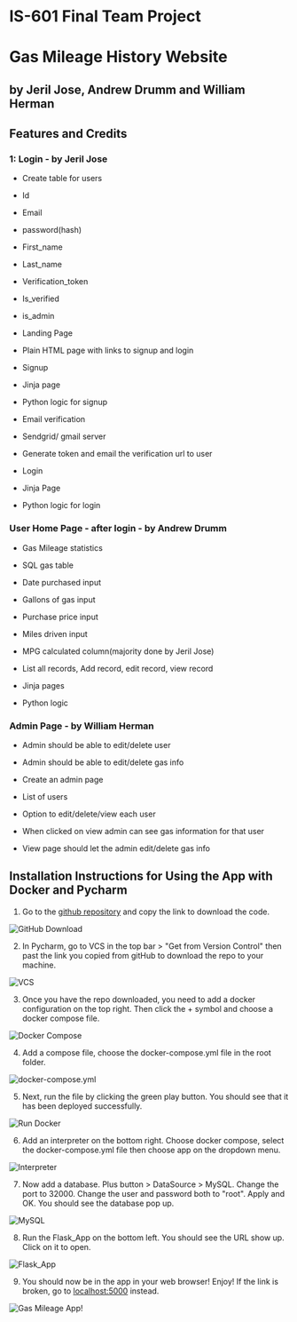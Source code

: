 <H1>IS-601 Final Team Project</H1>
<H1>Gas Mileage History Website</H1>
<H2>by Jeril Jose, Andrew Drumm and William Herman</H2>

<H2>Features and Credits</H2>
<H3>1: Login - by Jeril Jose</H3>

- Create table for users
- Id
- Email
- password(hash)
- First_name
- Last_name
- Verification_token
- Is_verified
- is_admin

- Landing Page
- Plain HTML page with links to signup and login
- Signup
- Jinja page
- Python logic for signup
- Email verification
- Sendgrid/ gmail server
- Generate token and email the verification url to user
- Login
- Jinja Page
- Python logic for login

<H3>User Home Page - after login - by Andrew Drumm</H3>

- Gas Mileage statistics 
- SQL gas table 
- Date purchased input
- Gallons of gas input
- Purchase price input
- Miles driven input
- MPG calculated column(majority done by Jeril Jose)

- List all records, Add record, edit record, view record
- Jinja pages
- Python logic


<H3>Admin Page - by William Herman</H3>

- Admin should be able to edit/delete user
- Admin should be able to edit/delete gas info

- Create an admin page
- List of users
- Option to edit/delete/view each user
- When clicked on view admin can see gas information for that user
- View page should let the admin edit/delete gas info

<H2>Installation Instructions for Using the App with Docker and Pycharm</H2>

1. Go to the [github repository](https://github.com/ajd33/IS601Fall2020FinalTeamProject) and copy the link to download the code. 

![GitHub Download](./images/githubDownload.png)

2. In Pycharm, go to VCS in the top bar > "Get from Version Control" then past the link you copied from gitHub to download the repo to your machine. 

![VCS](./images/image2.png)

3. Once you have the repo downloaded, you need to add a docker configuration on the top right. Then click the + symbol and choose a docker compose file.

![Docker Compose](./images/image3.png)

4. Add a compose file, choose the docker-compose.yml file in the root folder. 

![docker-compose.yml](./images/image4.png)

5. Next, run the file by clicking the green play button. You should see that it has been deployed successfully. 

![Run Docker](./images/image5.png)

6. Add an interpreter on the bottom right. Choose docker compose, select the docker-compose.yml file then choose app on the dropdown menu. 

![Interpreter](./images/image6.png)

7. Now add a database. Plus button > DataSource > MySQL. Change the port to 32000. Change the user and password both to "root". Apply and OK. You should see the database pop up. 

![MySQL](./images/image7.png)

8. Run the Flask_App on the bottom left. You should see the URL show up. Click on it to open. 

 ![Flask_App](./images/image8.png)
 
9. You should now be in the app in your web browser! Enjoy! If the link is broken, go to [localhost:5000](https://localhost:5000) instead. 

![Gas Mileage App!](./images/image9.png)



